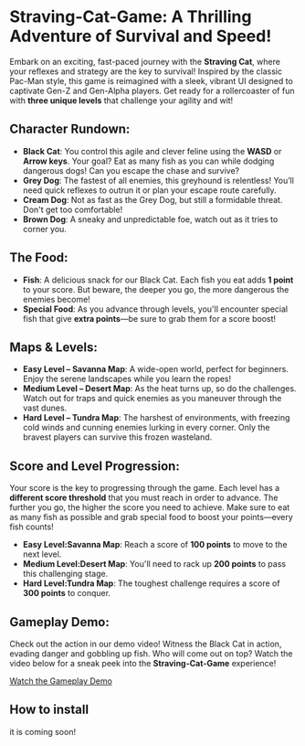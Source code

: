 # Straving-Cat-Game: A Thrilling Adventure of Survival and Speed!

Embark on an exciting, fast-paced journey with the **Straving Cat**, where your reflexes and strategy are the key to survival! Inspired by the classic Pac-Man style, this game is reimagined with a sleek, vibrant UI designed to captivate Gen-Z and Gen-Alpha players. Get ready for a rollercoaster of fun with **three unique levels** that challenge your agility and wit!

## Character Rundown:
- **Black Cat**: You control this agile and clever feline using the **WASD** or **Arrow keys**. Your goal? Eat as many fish as you can while dodging dangerous dogs! Can you escape the chase and survive?
- **Grey Dog**: The fastest of all enemies, this greyhound is relentless! You’ll need quick reflexes to outrun it or plan your escape route carefully.
- **Cream Dog**: Not as fast as the Grey Dog, but still a formidable threat. Don't get too comfortable!
- **Brown Dog**: A sneaky and unpredictable foe, watch out as it tries to corner you.

## The Food:
- **Fish**: A delicious snack for our Black Cat. Each fish you eat adds **1 point** to your score. But beware, the deeper you go, the more dangerous the enemies become!
- **Special Food**: As you advance through levels, you'll encounter special fish that give **extra points**—be sure to grab them for a score boost!

## Maps & Levels:
- **Easy Level – Savanna Map**: A wide-open world, perfect for beginners. Enjoy the serene landscapes while you learn the ropes!
- **Medium Level – Desert Map**: As the heat turns up, so do the challenges. Watch out for traps and quick enemies as you maneuver through the vast dunes.
- **Hard Level – Tundra Map**: The harshest of environments, with freezing cold winds and cunning enemies lurking in every corner. Only the bravest players can survive this frozen wasteland.

## Score and Level Progression:
Your score is the key to progressing through the game. Each level has a **different score threshold** that you must reach in order to advance. The further you go, the higher the score you need to achieve. Make sure to eat as many fish as possible and grab special food to boost your points—every fish counts!

- **Easy Level:Savanna Map**: Reach a score of **100 points** to move to the next level.
- **Medium Level:Desert Map**: You'll need to rack up **200 points** to pass this challenging stage.
- **Hard Level:Tundra Map**: The toughest challenge requires a score of **300 points** to conquer.

## Gameplay Demo:
Check out the action in our demo video! Witness the Black Cat in action, evading danger and gobbling up fish. Who will come out on top? Watch the video below for a sneak peek into the **Straving-Cat-Game** experience!

[Watch the Gameplay Demo](https://drive.google.com/file/d/1wRT1DZVfcq2nm9dClRsmRhJZTqf1CM-t/view?usp=sharing)

## How to install
it is coming soon!
